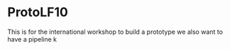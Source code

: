 # ProtoLF10
This is for the international workshop to build a prototype
we also want to have a pipeline k
